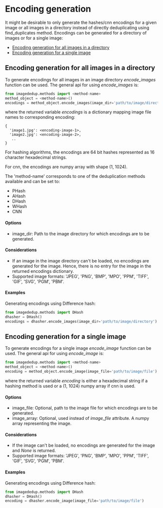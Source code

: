 # Encoding generation
It might be desirable to only generate the hashes/cnn encodings for a given image or all images in a directory instead
of directly deduplicating using find_duplicates method. Encodings can be generated for a directory of images or for a 
single image:

- [Encoding generation for all images in a directory](#encoding-generation-for-all-images-in-a-directory)
- [Encoding generation for a single image](#encoding-generation-for-a-single-image)


## Encoding generation for all images in a directory
To generate encodings for all images in an image directory *encode_images* function can be used. The general api for 
using *encode_images* is:
```python
from imagededup.methods import <method-name>
method_object = <method-name>()
encodings = method_object.encode_images(image_dir='path/to/image/directory')
```
where the returned variable *encodings* is a dictionary mapping image file names to corresponding encoding:
```
{
  'image1.jpg': <encoding-image-1>,
  'image2.jpg': <encoding-image-2>,
   ..
}
```
For hashing algorithms, the encodings are 64 bit hashes represented as 16 character hexadecimal strings.

For cnn, the encodings are numpy array with shape (1, 1024).

The 'method-name' corresponds to one of the deduplication methods available and can be set to:

- PHash
- AHash
- DHash
- WHash
- CNN


#### Options
- image_dir: Path to the image directory for which encodings are to be generated.

#### Considerations

- If an image in the image directory can't be loaded, no encodings are generated for the image. Hence, there is no entry 
for the image in the returned encodings dictionary.
- Supported image formats: 'JPEG', 'PNG', 'BMP', 'MPO', 'PPM', 'TIFF', 'GIF', 'SVG', 'PGM', 'PBM'.

#### Examples

Generating encodings using Difference hash:
```python
from imagededup.methods import DHash
dhasher = DHash()
encodings = dhasher.encode_images(image_dir='path/to/image/directory')
```

## Encoding generation for a single image
To generate encodings for a single image *encode_image* function can be used. The general api for 
using *encode_image* is:
```python
from imagededup.methods import <method-name>
method_object = <method-name>()
encoding = method_object.encode_image(image_file='path/to/image/file')
```
where the returned variable *encoding* is either a hexadecimal string if a hashing method is used or a (1, 1024) numpy 
array if cnn is used.

#### Options
- image_file: Optional, path to the image file for which encodings are to be generated.
- image_array: Optional, used instead of *image_file* attribute. A numpy array representing the image.

#### Considerations

- If the image can't be loaded, no encodings are generated for the image and *None* is returned.
- Supported image formats: 'JPEG', 'PNG', 'BMP', 'MPO', 'PPM', 'TIFF', 'GIF', 'SVG', 'PGM', 'PBM'.

#### Examples

Generating encodings using Difference hash:
```python
from imagededup.methods import DHash
dhasher = DHash()
encoding = dhasher.encode_image(image_file='path/to/image/file')
```